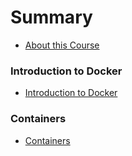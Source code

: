 # Summary

* [About this Course](README.md)

### Introduction to Docker

* [Introduction to Docker](01_introduction/readme.md)

### Containers

* [Containers](02_containers/readme.md)